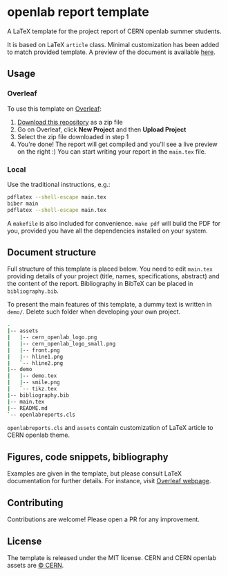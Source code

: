 # openlab report template

A LaTeX template for the project report of CERN openlab summer students.

It is based on LaTeX `article` class. Minimal customization has been added to match provided template. A preview of the document is available [here](preview.pdf).

## Usage

### Overleaf

To use this template on [Overleaf](https://www.overleaf.com):

1. [Download this repository](https://github.com/avivace/openlab-report-template/archive/refs/heads/main.zip) as a zip file
2. Go on Overleaf, click **New Project** and then **Upload Project**
3. Select the zip file downloaded in step 1
4. You're done! The report will get compiled and you'll see a live preview on the right :) You can start writing your report in the `main.tex` file.

### Local

Use the traditional instructions, e.g.:

```bash
pdflatex --shell-escape main.tex
biber main
pdflatex --shell-escape main.tex
```

A `makefile` is also included for convenience. `make pdf` will build the PDF for you, provided you have all the dependencies installed on your system.

## Document structure

Full structure of this template is placed below. You need to edit `main.tex` providing details of your project (title, names, specifications, abstract) and the content of the report. Bibliography in BibTeX can be placed in `bibliography.bib`.

To present the main features of this template, a dummy text is written in `demo/`. Delete such folder when developing your own project.

```bash
.
|-- assets
|   |-- cern_openlab_logo.png
|   |-- cern_openlab_logo_small.png
|   |-- front.png
|   |-- hline1.png
|   `-- hline2.png
|-- demo
|   |-- demo.tex
|   |-- smile.png
|   `-- tikz.tex
|-- bibliography.bib
|-- main.tex
|-- README.md
`-- openlabreports.cls
```

`openlabreports.cls` and `assets` contain customization of LaTeX article to CERN openlab theme.


## Figures, code snippets, bibliography

Examples are given in the template, but please consult LaTeX documentation for further details. For instance, visit [Overleaf webpage](https://www.overleaf.com/learn/latex/Creating_a_document_in_LaTeX).

## Contributing

Contributions are welcome! Please open a PR for any improvement.

## License

The template is released under the MIT license. CERN and CERN openlab assets are [© CERN](https://copyright.web.cern.ch/). 
